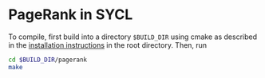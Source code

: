 # PageRank in SYCL

To compile, first build into a directory `$BUILD_DIR` using
cmake as described in
the [installation instructions](https://github.com/benSepanski/breadthNPageInSYCL#installation) in the root directory.
Then, run
```bash
cd $BUILD_DIR/pagerank
make
```

